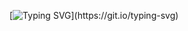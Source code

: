 [![Typing SVG](https://readme-typing-svg.demolab.com?font=Fira+Code&pause=1000&width=435&lines=Hey%2C+Welcome+to+my+Repository!)](https://git.io/typing-svg)

<!--
**RafaelMachado99/RafaelMachado99** is a ✨ _special_ ✨ repository because its `README.md` (this file) appears on your GitHub profile.

Here are some ideas to get you started:

- 🔭 I’m currently working on ...
- 🌱 I’m currently learning ...
- 👯 I’m looking to collaborate on ...
- 🤔 I’m looking for help with ...
- 💬 Ask me about ...
- 📫 How to reach me: ...
- 😄 Pronouns: ...
- ⚡ Fun fact: ...
-->
